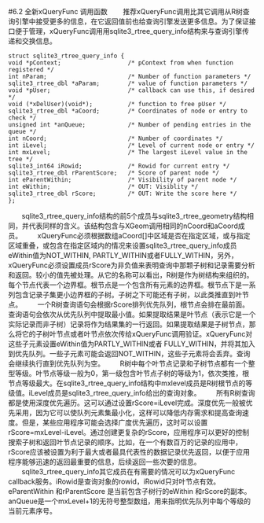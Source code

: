 #6.2 全新xQueryFunc 调用函数
&nbsp;&nbsp;&nbsp;&nbsp;&nbsp;&nbsp;&nbsp;推荐xQueryFunc调用比其它调用从R树查询引擎中接受更多的信息，在它返回值前也给查询引擎发送更多信息。为了保证接口便于管理，xQueryFunc调用用sqlite3_rtree_query_info结构来与查询引擎传递和交换信息。

    struct sqlite3_rtree_query_info {
    void *pContext;                   /* pContext from when function registered */
    int nParam;                       /* Number of function parameters */
    sqlite3_rtree_dbl *aParam;        /* value of function parameters */
    void *pUser;                      /* callback can use this, if desired */
    void (*xDelUser)(void*);          /* function to free pUser */
    sqlite3_rtree_dbl *aCoord;        /* Coordinates of node or entry to check */
    unsigned int *anQueue;            /* Number of pending entries in the queue */
    int nCoord;                       /* Number of coordinates */
    int iLevel;                       /* Level of current node or entry */
    int mxLevel;                      /* The largest iLevel value in the tree */
    sqlite3_int64 iRowid;             /* Rowid for current entry */
    sqlite3_rtree_dbl rParentScore;   /* Score of parent node */
    int eParentWithin;                /* Visibility of parent node */
    int eWithin;                      /* OUT: Visiblity */
    sqlite3_rtree_dbl rScore;         /* OUT: Write the score here */
    };

&nbsp;&nbsp;&nbsp;&nbsp;&nbsp;&nbsp;&nbsp;sqlite3_rtree_query_info结构的前5个成员与sqlite3_rtree_geometry结构相同，并代表同样的含义。该结构包含与XGeom调用相同的nCoord和aCoord成员。
&nbsp;&nbsp;&nbsp;&nbsp;&nbsp;&nbsp;&nbsp;xQueryFunc必须根据数组aCoord[]中区域是否在指定区域，或与指定区域重叠，或包含在指定区域内的情况来设置sqlite3_rtree_query_info成员eWithin值为NOT_WITHIN, PARTLY_WITHIN或者FULLY_WITHIN，另外，xQueryFunc必须设置成员rScore为非负值来表明查询中那颗子树和记录需要分析和返回。较小的值先被处理。从它的名称可以看出，R树是作为树结构来组织的。每个节点代表一个边界框。根节点是一个包含所有元素的边界框。根节点下是一系列包含记录子集更小边界框的子树。子树之下可能还有子树，以此类推直到叶节点。
&nbsp;&nbsp;&nbsp;&nbsp;&nbsp;&nbsp;&nbsp;一个R树查询语句会根据rScore排列优先队列，根节点会排在最前面。查询语句会依次从优先队列中提取最小值。如果提取结果是叶节点（表示它是一个实际记录而非子树）记录将作为结果集的一行返回。如果提取结果是子树节点，那么将它的子树叶节点或者叶节点依次传给xQueryFunc调用验证。xQueryFunc对这些子元素设置eWithin值为PARTLY_WITHIN或者 FULLY_WITHIN，并将其加入到优先队列。一些子元素可能会返回NOT_WITHIN，这些子元素将会丢弃。查询会继续执行直到优先队列为空。
&nbsp;&nbsp;&nbsp;&nbsp;&nbsp;&nbsp;&nbsp;R树中每个叶节点记录和子树节点都有一个整型等级。叶节点等级一般为0，第一级包含叶节点子树的等级为1，依次类推，根节点等级最大。在sqlite3_rtree_query_info结构中mxlevel成员是R树根节点的等级值。iLevel成员是sqlite3_rtree_query_info给出的查询对象。
&nbsp;&nbsp;&nbsp;&nbsp;&nbsp;&nbsp;&nbsp;所有R树查询都是使用深度优先遍历。这可以通过设置rScore=iLevel完成。深度优先一般被优先采用，因为它可以使队列元素集最小化，这样可以降低内存需求和提高查询速度。但是，某些应用程序可能会选择广度优先遍历，这时可以设置rScore=mxLevel-iLevel。通过创建更复杂的rScore，应用程序可以更好的控制搜索子树和返回叶节点记录的顺序。比如，在一个有数百万的记录的应用中，rScore应该被设置为利于最大或者最具代表性的数据记录优先返回，以便于应用程序能够迅速的返回最重要的信息，后续返回一些次要的信息。
&nbsp;&nbsp;&nbsp;&nbsp;&nbsp;&nbsp;&nbsp;sqlite3_rtree_query_info其它成员在有需要的情况可以为xQueryFunc callback服务。iRowid是查询对象的rowid，iRowid只对叶节点有效。eParentWithin 和rParentScore
是当前包含子树行的eWithin 和rScore的副本。anQueue是一个mxLevel+1的无符号整型数组，用来指明优先队列中每个等级的当前元素序号。

